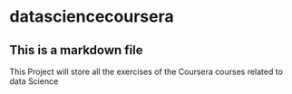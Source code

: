 # datasciencecoursera
## This is a markdown file
This Project will store all the exercises of the Coursera courses related to data Science
